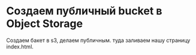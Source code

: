 # Создаем публичный bucket в Object Storage
Создаем бакет в s3, делаем публичным.
туда заливаем нашу страницу index.html.
